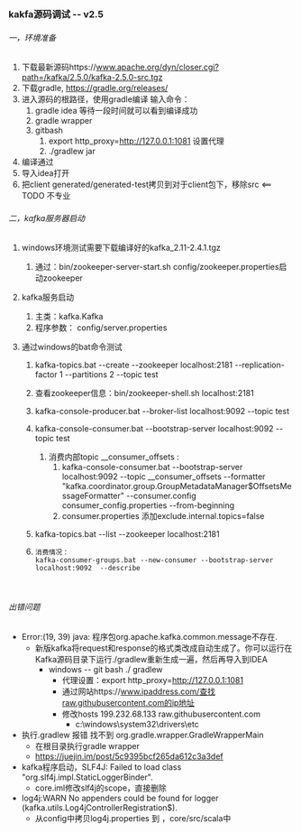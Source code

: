 ###   kakfa源码调试 -- v2.5

###### 一，环境准备

1. 下载最新源码https://www.apache.org/dyn/closer.cgi?path=/kafka/2.5.0/kafka-2.5.0-src.tgz
2. 下载gradle, https://gradle.org/releases/
3. 进入源码的根路径，使用gradle编译 输入命令：
   1. gradle idea 等待一段时间就可以看到编译成功
   2. gradle wrapper
   3. gitbash
      1. export http_proxy=http://127.0.0.1:1081  设置代理
      2. ./gradlew jar
4.  编译通过
5. 导入idea打开
6. 把client generated/generated-test拷贝到对于client包下，移除src   <== TODO 不专业



###### 二，kafka服务器启动

1. windows环境测试需要下载编译好的kafka_2.11-2.4.1.tgz
   
   1. 通过：bin/zookeeper-server-start.sh config/zookeeper.properties启动zookeeper
2. kafka服务启动
   1. 主类：kafka.Kafka
   2. 程序参数： config/server.properties
3. 通过windows的bat命令测试
   1. kafka-topics.bat --create --zookeeper localhost:2181 --replication-factor 1 --partitions 2 --topic test
   
   2. 查看zookeeper信息：bin/zookeeper-shell.sh localhost:2181
   
   3. kafka-console-producer.bat --broker-list localhost:9092 --topic test
   
   4. kafka-console-consumer.bat --bootstrap-server localhost:9092 --topic test
   
      1. 消费内部topic __consumer_offsets : 
         1. kafka-console-consumer.bat --bootstrap-server localhost:9092 --topic __consumer_offsets --formatter "kafka.coordinator.group.GroupMetadataManager\$OffsetsMessageFormatter" --consumer.config  consumer_config.properties --from-beginning
         2. consumer.properties 添加exclude.internal.topics=false
   
   5. kafka-topics.bat --list --zookeeper localhost:2181
   
   6. ```
      消费情况：
      kafka-consumer-groups.bat --new-consumer --bootstrap-server localhost:9092  --describe
      ```



​    



######	出错问题

* Error:(19, 39) java: 程序包org.apache.kafka.common.message不存在.
  * 新版kafka将request和response的格式类改成自动生成了。你可以运行在Kafka源码目录下运行./gradlew重新生成一遍，然后再导入到IDEA
    * windows -- git bash  ./ gradlew
      * 代理设置：export http_proxy=http://127.0.0.1:1081
      * 通过网站https://www.ipaddress.com/查找raw.githubusercontent.com的ip地址
      * 修改hosts  199.232.68.133  raw.githubusercontent.com
        * c:\windows\system32\drivers\etc
* 执行.gradlew   报错  找不到 org.gradle.wrapper.GradleWrapperMain
  * 在根目录执行gradle wrapper
  * https://juejin.im/post/5c9395bcf265da612c3a3def
* kafka程序启动，SLF4J: Failed to load class "org.slf4j.impl.StaticLoggerBinder".
  * core.iml修改slf4j的scope，直接删除
* log4j:WARN No appenders could be found for logger (kafka.utils.Log4jControllerRegistration$).
  * 从config中拷贝log4j.properties  到 ，core/src/scala中